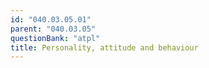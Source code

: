 ```yaml
---
id: "040.03.05.01"
parent: "040.03.05"
questionBank: "atpl"
title: Personality, attitude and behaviour
---
```

